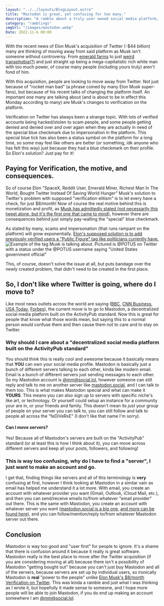 ```yaml
---
layout: "../../layouts/BlogLayout.astro"
title: "Mastodon is great, yet confusing for too many."
description: "A ramble about a truly user owned social media platform, why it confuses people, and Twitter's acquisition."
category: "ramblings"
imgUrl: "/images/mastodon.webp"
Date: 2022-11-6 00:00
---
```


With the recent news of Elon Musk's acquisition of Twitter (-$44 billion) many are thinking of moving away from said platform as Musk isn't someone without controversy. From [emerald farms](https://www.msn.com/en-gb/money/technology/how-elon-musk-made-his-money-from-emeralds-to-spacex-and-tesla/ar-AA13tx0L) to just [weird transphobia(?)](https://www.yahoo.com/entertainment/grimes-calls-elon-musk-tweets-190525148.html) and just straight up being a mega-capitalistic rich white man with too much power, of course many people (including yours truly) aren't fond of him.

With this acquisition, people are looking to move away from Twitter. Not just because of "rocket man bad" (a phrase coined by many Elon Musk super-fans), but because of his recent talks of changing the platform itself. An important one many are talking about (and is about to be in effect this Monday according to many) are Musk's changes to verification on the platform.

Verification on Twitter has always been a strange topic. With lots of verified accounts being hacked/stolen to scam people, and some people getting denied and denied over and over again when they are actually in need of the special blue checkmark due to impersonation in the platform. This special blue tick has also been a status symbol on the platform for a long time, so some may feel like others are better (or something, idk anyone who has felt this way) just because they had a blue checkmark on their profile. So Elon's solution? Just pay for it!

## Paying for Verification, the motive, and consequences.

So of course Elon "SpaceX, Reddit User, Emerald Miner, Richest Man In The World, Bought Twitter Instead Of Saving World Hunger" Musk's solution to Twitter's problem with supposed "verification elitism" is to let every have a check, for just $8/month! Now of course the real motive behind this is monetization and profit, as [Musk has admittedly stated (not necessarily this tweet alone, but it's the first one that came to mind)](https://twitter.com/elonmusk/status/1587505731611262976), however there are consequences behind just simply pay-walling the "special" blue checkmark.

As stated by many, scams and impersonation (that runs rampant on the platform) will grow exponentially. [Elon's supposed solution is to add previously verified users a "Public Figure" tag like politicians currently have.](https://twitter.com/elonmusk/status/1587527711228149765)
![Example of the tag Musk is talking about. Pictured is @POTUS on Twitter with a status under the @POTUS username saying "United States government official"](https://cdn.some.pics/mm/642624f445962.png)

This, of course, doesn't solve the issue at all, but puts bandage over the newly created problem, that didn't need to be created in the first place.

## So, I don't like where Twitter is going, where do I move to?

Like most news outlets across the world are saying ([BBC](https://www.bbc.com/news/technology-63534240?xtor=AL-72-%5Bpartner%5D-%5Bbbc.news.twitter%5D-%5Bheadline%5D-%5Bnews%5D-%5Bbizdev%5D-%5Bisapi%5D&at_custom4=33116D62-5DE0-11ED-B374-623716F31EAE&at_custom2=twitter&at_custom3=%40BBCWorld&at_medium=custom7&at_campaign=64&at_custom1=%5Bpost+type%5D), [CNN Business](https://www.cnn.com/2022/11/05/tech/mastodon/index.html), [USA Today](https://www.usatoday.com/story/tech/2022/11/06/twitter-alternatives-mastodon-bluesky-countersocial-more/8287038001/), [Forbes](https://www.forbes.com/sites/rashishrivastava/2022/11/04/mastodon-isnt-a-replacement-for-twitterbut-it-has-rewards-of-its-own/?sh=55f2e3d3a6eb)), the current move is to go to Mastodon, a decentralized social media platform built on the ActivityPub standard. Now this is great for people that know what those words mean, but saying this to a normal person would confuse them and then cause them not to care and to stay on Twitter.

### Why should I care about a "decentralized social media platform built on the ActivityPub standard"

You should think this is really cool and awesome because it basically means that **YOU** can own your social media profile. Mastodon is basically just a bunch of different servers talking to each other, kinda like modern email. Email is a bunch of different servers just sending messages to each other. So my Mastodon account is [@mm@social.lol](https://social.lol/web/@mm), however someone can still reply and talk to me on another server like [mastodon.social](https://mastodon.social), and I can talk to them too. This is what makes Mastodon special and what can make it **YOURS**. This means you can also sign up to servers with specific niche's like art, or technology. Or yourself could setup an instance for a community your are in, or your friends and family. This doesn't mean its _just_ your group of people on your server you can talk to, you can still follow and talk to people all across the "feDiVeRsE" (I don't like that name I'm sorry).

#### Can I move servers?

Yes! Because all of Mastodon's servers are built on the "ActivityPub" standard (or at least this is how I think about it), you can move across different servers and keep all your posts, followers, and following!

### This is way too confusing, why do I have to find a "server", I just want to make an account and go.

I get that, finding things like servers and all of this terminology is **very** confusing at first, however I think looking at Mastodon in a similar vain as email has helped me understand it a lot more. With email, you create an account with whatever provider you want (Gmail, Outlook, iCloud Mail, etc.), and then you can send/receive emails to/from whatever "email provider" out there. This is the same with Mastodon, you create an account with whatever server you want ([mastodon.social is a big one](https://mastodon.social), [and more can be found here](https://joinmastodon.org/servers)), and you can follow/mention/reply to/from whatever Mastodon server out there.

## Conclusion

Mastodon is way too good and "user first" for people to ignore. It's a shame that there is confusion around it because it really is great software. Mastodon really is the best place to move after the Twitter acquisition (if you are considering moving at all) because there isn't a possibility of Mastodon "getting bought out" because you can't just buy Mastodon and all of the servers, because servers are set up by individual users, so ironically Mastodon is **real** "power to the people" unlike [Elon Musk's $8/month Verification on Twitter](https://twitter.com/elonmusk/status/1588739131815112704). This was kinda a ramble and just what I was thinking as I wrote it, but hopefully it made sense to someone, and I hope more people will be able to join Mastodon, if you do end up making an account somewhere I am [@mm@social.lol](https://social.lol/web/@mm).

